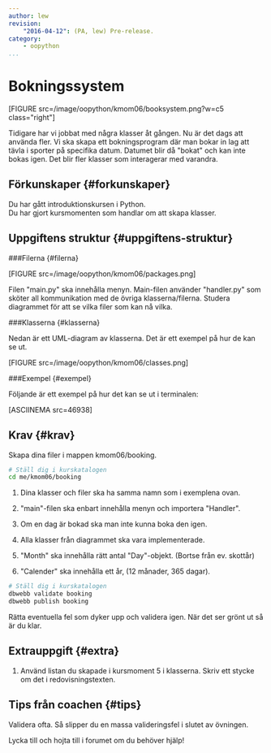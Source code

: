 ```yaml
---
author: lew
revision:
    "2016-04-12": (PA, lew) Pre-release.
category:
    - oopython
...
```

Bokningssystem
===================================

[FIGURE src=/image/oopython/kmom06/booksystem.png?w=c5 class="right"]

Tidigare har vi jobbat med några klasser åt gången. Nu är det dags att använda fler. Vi ska skapa ett bokningsprogram där man bokar in lag att tävla i sporter på specifika datum. Datumet blir då "bokat" och kan inte bokas igen. Det blir fler klasser som interagerar med varandra.

<!--more-->


Förkunskaper {#forkunskaper}
-----------------------

Du har gått introduktionskursen i Python.  
Du har gjort kursmomenten som handlar om att skapa klasser.


Uppgiftens struktur {#uppgiftens-struktur}
-----------------------    

###Filerna {#filerna}

[FIGURE src=/image/oopython/kmom06/packages.png]  

Filen "main.py" ska innehålla menyn. Main-filen använder "handler.py" som sköter all kommunikation med de övriga klasserna/filerna. Studera diagrammet för att se vilka filer som kan nå vilka.  



###Klasserna {#klasserna}

Nedan är ett UML-diagram av klasserna. Det är ett exempel på hur de kan se ut.

[FIGURE src=/image/oopython/kmom06/classes.png]  



###Exempel {#exempel}

Följande är ett exempel på hur det kan se ut i terminalen:  

[ASCIINEMA src=46938]



Krav {#krav}
-----------------------

Skapa dina filer i mappen kmom06/booking.

```bash
# Ställ dig i kurskatalogen
cd me/kmom06/booking
```

1. Dina klasser och filer ska ha samma namn som i exemplena ovan.

2. "main"-filen ska enbart innehålla menyn och importera "Handler".  

3. Om en dag är bokad ska man inte kunna boka den igen.

4. Alla klasser från diagrammet ska vara implementerade.  

5. "Month" ska innehålla rätt antal "Day"-objekt. (Bortse från ev. skottår)  

6. "Calender" ska innehålla ett år, (12 månader, 365 dagar).  

```bash
# Ställ dig i kurskatalogen
dbwebb validate booking
dbwebb publish booking
```

Rätta eventuella fel som dyker upp och validera igen. När det ser grönt ut så är du klar.



Extrauppgift {#extra}
-----------------------

1. Använd listan du skapade i kursmoment 5 i klasserna. Skriv ett stycke om det i redovisningstexten.



Tips från coachen {#tips}
-----------------------

Validera ofta. Så slipper du en massa valideringsfel i slutet av övningen.

Lycka till och hojta till i forumet om du behöver hjälp!
